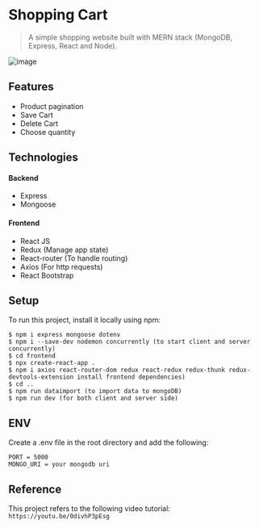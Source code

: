 # Shopping Cart

> A simple shopping website built with MERN stack (MongoDB, Express, React and Node).

![image](https://github.com/evyhsiao/shopping-cart/blob/master/productImg/shopping-cart-demo.gif)

## Features
- Product pagination
- Save Cart
- Delete Cart
- Choose quantity

## Technologies

#### Backend

- Express
- Mongoose

#### Frontend

- React JS
- Redux (Manage app state)
- React-router (To handle routing)
- Axios (For http requests)
- React Bootstrap

## Setup

To run this project, install it locally using npm:

```
$ npm i express mongoose dotenv
$ npm i --save-dev nodemon concurrently (to start client and server concurrently)
$ cd frontend
$ npx create-react-app .
$ npm i axios react-router-dom redux react-redux redux-thunk redux-devtools-extension install frontend dependencies)
$ cd ..
$ npm run dataimport (to import data to mongoDB)
$ npm run dev (for both client and server side)
```
## ENV

Create a .env file in the root directory and add the following:

```
PORT = 5000
MONGO_URI = your mongodb uri
```

## Reference

This project refers to the following video tutorial: `https://youtu.be/0divhP3pEsg`

